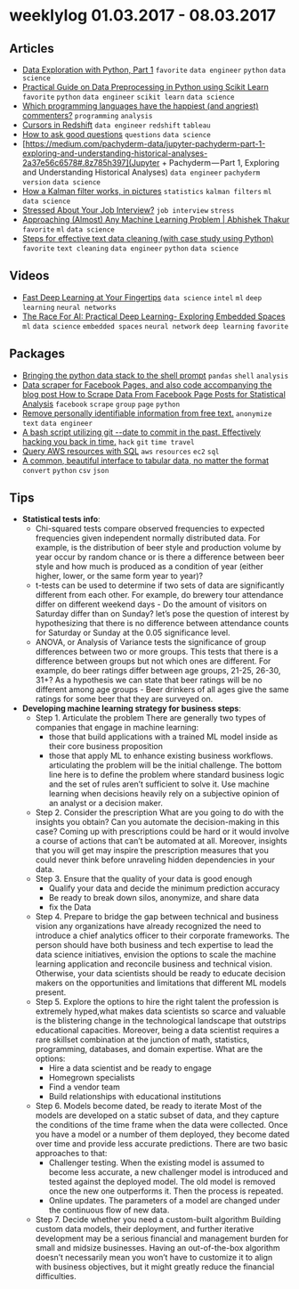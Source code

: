 # weeklylog 01.03.2017 - 08.03.2017

## Articles
- [Data Exploration with Python, Part 1](http://blog.districtdatalabs.com/data-exploration-with-python-1?utm_campaign=Data%2BElixir&utm_medium=email&utm_source=Data_Elixir_112) `favorite` `data engineer` `python` `data science`
- [Practical Guide on Data Preprocessing in Python using Scikit Learn](https://www.analyticsvidhya.com/blog/2016/07/practical-guide-data-preprocessing-python-scikit-learn/) `favorite` `python` `data engineer` `scikit learn` `data science`
- [Which programming languages have the happiest (and angriest) commenters?](https://hackernoon.com/which-programming-languages-have-the-happiest-and-angriest-commenters-ebe91b3852ed#.euqa3yj4j) `programming` `analysis`
- [Cursors in Redshift](http://gcdatagroup.com/2016/07/24/cursors-in-redshift/) `data engineer` `redshift` `tableau`
- [How to ask good questions](https://jvns.ca/blog/good-questions/) `questions` `data science`
- [https://medium.com/pachyderm-data/jupyter-pachyderm-part-1-exploring-and-understanding-historical-analyses-2a37e56c6578#.8z785h397](Jupyter + Pachyderm — Part 1, Exploring and Understanding Historical Analyses) `data engineer` `pachyderm` `version` `data science`
- [How a Kalman filter works, in pictures](http://www.bzarg.com/p/how-a-kalman-filter-works-in-pictures/) `statistics` `kalman filters` `ml` `data science`
- [Stressed About Your Job Interview?](https://www.linkedin.com/pulse/stressed-your-job-interview-gagan-sarawgi?trk=prof-post) `job interview` `stress`
- [Approaching (Almost) Any Machine Learning Problem | Abhishek Thakur](http://blog.kaggle.com/2016/07/21/approaching-almost-any-machine-learning-problem-abhishek-thakur/) `favorite` `ml` `data science`
- [Steps for effective text data cleaning (with case study using Python)](https://www.analyticsvidhya.com/blog/2014/11/text-data-cleaning-steps-python/) `favorite` `text cleaning` `data engineer` `python` `data science`


## Videos
- [Fast Deep Learning at Your Fingertips](https://software.intel.com/en-us/videos/fast-deep-learning-at-your-fingertips) `data science` `intel` `ml` `deep learning` `neural networks`
- [The Race For AI: Practical Deep Learning- Exploring Embedded Spaces](https://www.youtube.com/watch?v=QtXPrJhfJqc) `ml` `data science` `embedded spaces` `neural network` `deep learning` `favorite`


## Packages
- [Bringing the python data stack to the shell prompt](https://github.com/robdmc/pandashells) `pandas` `shell` `analysis`
- [Data scraper for Facebook Pages, and also code accompanying the blog post How to Scrape Data From Facebook Page Posts for Statistical Analysis](https://github.com/minimaxir/facebook-page-post-scraper) `facebook` `scrape` `group` `page` `python`
- [Remove personally identifiable information from free text.](http://scrubadub.readthedocs.io/en/stable/index.html) `anonymize` `text` `data engineer`
- [A bash script utilizing git --date to commit in the past. Effectively hacking you back in time.](https://github.com/BillSkiCO/RX-Modulator) `hack` `git` `time travel`
- [Query AWS resources with SQL](https://github.com/lebinh/aq) `aws` `resources` `ec2` `sql`
- [A common, beautiful interface to tabular data, no matter the format](https://github.com/turicas/rows) `convert` `python` `csv` `json` 


## Tips
- **Statistical tests info**:              
    - Chi-squared tests compare observed frequencies to expected frequencies given independent normally distributed data.
      For example, is the distribution of beer style and production volume by year occur by random chance or is there a difference between beer style and how much is produced as a condition of year (either higher, lower, or the same form year to year)?
    - t-tests can be used to determine if two sets of data are significantly different from each other.
      For example, do brewery tour attendance differ on different weekend days - Do the amount of visitors on Saturday differ than on Sunday? let’s pose the question of interest by hypothesizing that there is no difference between attendance counts for Saturday or Sunday at the 0.05 significance level.
    - ANOVA, or Analysis of Variance tests the significance of group differences between two or more groups. This tests that there is a difference between groups but not which ones are different.
      For example, do beer ratings differ between age groups, 21-25, 26-30, 31+? As a hypothesis we can state that beer ratings will be no different among age groups - Beer drinkers of all ages give the same ratings for some beer that they are surveyed on.
- **Developing machine learning strategy for business steps**:              
    - Step 1. Articulate the problem
      There are generally two types of companies that engage in machine learning:
      * those that build applications with a trained ML model inside as their core business proposition 
      * those that apply ML to enhance existing business workflows. articulating the problem will be the initial challenge. 
      The bottom line here is to define the problem where standard business logic and the set of rules aren’t sufficient to solve it. Use machine learning when decisions heavily rely on a subjective opinion of an analyst or a decision maker.
    - Step 2. Consider the prescription
      What are you going to do with the insights you obtain? Can you automate the decision-making in this case?
      Coming up with prescriptions could be hard or it would involve a course of actions that can’t be automated at all.
      Moreover, insights that you will get may inspire the prescription measures that you could never think before unraveling hidden dependencies in your data.
    - Step 3. Ensure that the quality of your data is good enough
      * Qualify your data and decide the minimum prediction accuracy
      * Be ready to break down silos, anonymize, and share data
      * fix the Data
    - Step 4. Prepare to bridge the gap between technical and business vision
      any organizations have already recognized the need to introduce a chief analytics officer to their corporate frameworks. The person should have both business and tech expertise to lead the data science initiatives, envision the options to scale the machine learning application and reconcile business and technical vision.
      Otherwise, your data scientists should be ready to educate decision makers on the opportunities and limitations that different ML models present.
    - Step 5. Explore the options to hire the right talent
      the profession is extremely hyped,what makes data scientists so scarce and valuable is the blistering change in the technological landscape that outstrips educational capacities.
      Moreover, being a data scientist requires a rare skillset combination at the junction of math, statistics, programming, databases, and domain expertise.
      What are the options:
      * Hire a data scientist and be ready to engage
      * Homegrown specialists 
      * Find a vendor team
      * Build relationships with educational institutions
    - Step 6. Models become dated, be ready to iterate
      Most of the models are developed on a static subset of data, and they capture the conditions of the time frame when the data were collected. Once you have a model or a number of them deployed, they become dated over time and provide less accurate predictions. 
      There are two basic approaches to that:
      * Challenger testing. When the existing model is assumed to become less accurate, a new challenger model is introduced and tested against the deployed model.
        The old model is removed once the new one outperforms it. Then the process is repeated.
      * Online updates. The parameters of a model are changed under the continuous flow of new data.
    - Step 7. Decide whether you need a custom-built algorithm
      Building custom data models, their deployment, and further iterative development may be a serious financial and management burden for small and midsize businesses.
      Having an out-of-the-box algorithm doesn’t necessarily mean you won’t have to customize it to align with business objectives, but it might greatly reduce the financial difficulties.
